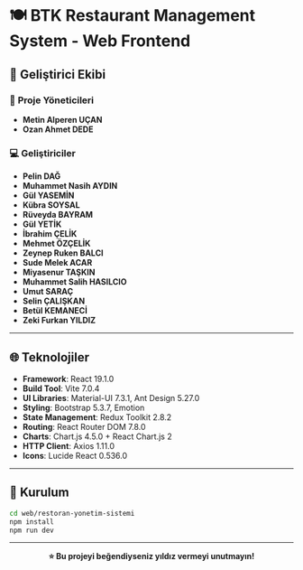 # 🍽️ BTK Restaurant Management System - Web Frontend

## 👥 Geliştirici Ekibi

### 🎯 **Proje Yöneticileri**
- **Metin Alperen UÇAN**
- **Ozan Ahmet DEDE**

### 💻 **Geliştiriciler**

- **Pelin DAĞ** 
- **Muhammet Nasih AYDIN**
- **Gül YASEMİN**
- **Kübra SOYSAL**
- **Rüveyda BAYRAM**
- **Gül YETİK**
- **İbrahim ÇELİK**
- **Mehmet ÖZÇELİK**
- **Zeynep Ruken BALCI**
- **Sude Melek ACAR** 
- **Miyasenur TAŞKIN**
- **Muhammet Salih HASILCIO**
- **Umut SARAÇ**
- **Selin ÇALIŞKAN**
- **Betül KEMANECİ**
- **Zeki Furkan YILDIZ**

---

## 🌐 Teknolojiler

- **Framework**: React 19.1.0
- **Build Tool**: Vite 7.0.4
- **UI Libraries**: Material-UI 7.3.1, Ant Design 5.27.0
- **Styling**: Bootstrap 5.3.7, Emotion
- **State Management**: Redux Toolkit 2.8.2
- **Routing**: React Router DOM 7.8.0
- **Charts**: Chart.js 4.5.0 + React Chart.js 2
- **HTTP Client**: Axios 1.11.0
- **Icons**: Lucide React 0.536.0

---

## 🚀 Kurulum

```bash
cd web/restoran-yonetim-sistemi
npm install
npm run dev
```

---

<div align="center">

**⭐ Bu projeyi beğendiyseniz yıldız vermeyi unutmayın!**

</div>

